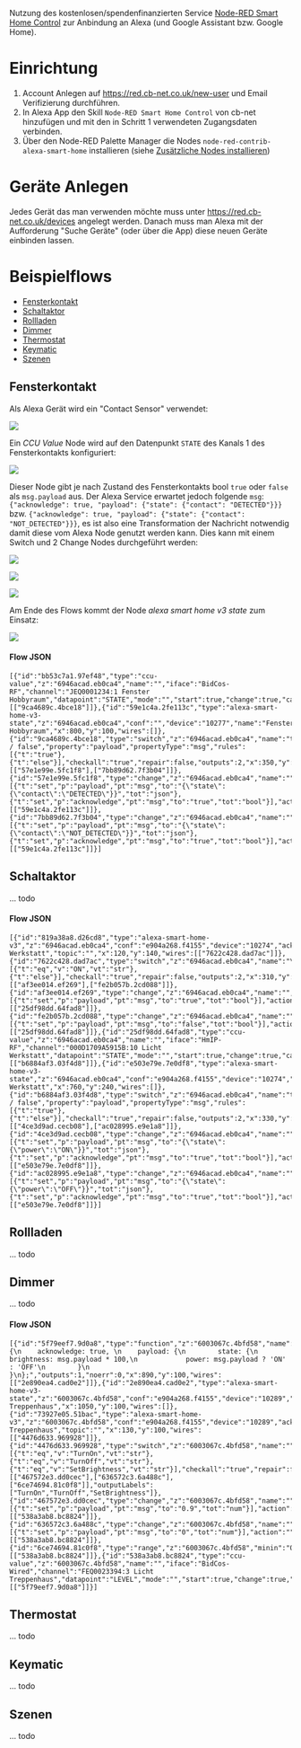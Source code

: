 Nutzung des kostenlosen/spendenfinanzierten Service [Node-RED Smart Home Control](https://red.cb-net.co.uk/) zur Anbindung an Alexa (und Google Assistant bzw. Google Home).

# Einrichtung

1) Account Anlegen auf https://red.cb-net.co.uk/new-user und Email Verifizierung durchführen.
2) In Alexa App den Skill `Node-RED Smart Home Control` von cb-net hinzufügen und mit den in Schritt 1 verwendeten Zugangsdaten verbinden.
3) Über den Node-RED Palette Manager die Nodes `node-red-contrib-alexa-smart-home` installieren (siehe [Zusätzliche Nodes installieren](https://github.com/rdmtc/RedMatic/wiki/Node-Installation))

# Geräte Anlegen

Jedes Gerät das man verwenden möchte muss unter https://red.cb-net.co.uk/devices angelegt werden. Danach muss man Alexa mit der Aufforderung "Suche Geräte" (oder über die App) diese neuen Geräte einbinden lassen.

# Beispielflows

* [Fensterkontakt](#Fensterkontakt)
* [Schaltaktor](#Schaltaktor)
* [Rollladen](#Rollladen)
* [Dimmer](#Dimmer)
* [Thermostat](#Thermostat)
* [Keymatic](#Keymatic)
* [Szenen](#Szenen)

## Fensterkontakt

Als Alexa Gerät wird ein "Contact Sensor" verwendet:

![](images/alexa/tfk0.png)



Ein _CCU Value_ Node wird auf den Datenpunkt `STATE` des Kanals 1 des Fensterkontakts konfiguriert:

![](images/alexa/tfk1.png)

Dieser Node gibt je nach Zustand des Fensterkontakts bool `true` oder `false` als `msg.payload` aus. Der Alexa Service erwartet jedoch folgende `msg`: `{"acknowledge": true, "payload": {"state": {"contact": "DETECTED"}}}` bzw. `{"acknowledge": true, "payload": {"state": {"contact": "NOT_DETECTED"}}}`, es ist also eine Transformation der Nachricht notwendig damit diese vom Alexa Node genutzt werden kann. Dies kann mit einem Switch und 2 Change Nodes durchgeführt werden:


![](images/alexa/tfk3.png)


![](images/alexa/tfk4.png)


![](images/alexa/tfk5.png)



Am Ende des Flows kommt der Node _alexa smart home v3 state_ zum Einsatz:

![](images/alexa/tfk2.png)

#### Flow JSON
```
[{"id":"bb53c7a1.97ef48","type":"ccu-value","z":"6946acad.eb0ca4","name":"","iface":"BidCos-RF","channel":"JEQ0001234:1 Fenster Hobbyraum","datapoint":"STATE","mode":"","start":true,"change":true,"cache":true,"queue":false,"on":0,"onType":"undefined","ramp":0,"rampType":"undefined","working":true,"ccuConfig":"","topic":"${CCU}/${Interface}/${channel}/${datapoint}","x":140,"y":100,"wires":[["9ca4689c.4bce18"]]},{"id":"59e1c4a.2fe113c","type":"alexa-smart-home-v3-state","z":"6946acad.eb0ca4","conf":"","device":"10277","name":"Fenster Hobbyraum","x":800,"y":100,"wires":[]},{"id":"9ca4689c.4bce18","type":"switch","z":"6946acad.eb0ca4","name":"true / false","property":"payload","propertyType":"msg","rules":[{"t":"true"},{"t":"else"}],"checkall":"true","repair":false,"outputs":2,"x":350,"y":100,"wires":[["57e1e99e.5fc1f8"],["7bb89d62.7f3b04"]]},{"id":"57e1e99e.5fc1f8","type":"change","z":"6946acad.eb0ca4","name":"","rules":[{"t":"set","p":"payload","pt":"msg","to":"{\"state\":{\"contact\":\"DETECTED\"}}","tot":"json"},{"t":"set","p":"acknowledge","pt":"msg","to":"true","tot":"bool"}],"action":"","property":"","from":"","to":"","reg":false,"x":540,"y":80,"wires":[["59e1c4a.2fe113c"]]},{"id":"7bb89d62.7f3b04","type":"change","z":"6946acad.eb0ca4","name":"","rules":[{"t":"set","p":"payload","pt":"msg","to":"{\"state\":{\"contact\":\"NOT_DETECTED\"}}","tot":"json"},{"t":"set","p":"acknowledge","pt":"msg","to":"true","tot":"bool"}],"action":"","property":"","from":"","to":"","reg":false,"x":540,"y":120,"wires":[["59e1c4a.2fe113c"]]}]
```

## Schaltaktor

... todo

#### Flow JSON

```
[{"id":"819a38a8.d26cd8","type":"alexa-smart-home-v3","z":"6946acad.eb0ca4","conf":"e904a268.f4155","device":"10274","acknowledge":true,"name":"Licht Werkstatt","topic":"","x":120,"y":140,"wires":[["7622c428.dad7ac"]]},{"id":"7622c428.dad7ac","type":"switch","z":"6946acad.eb0ca4","name":"\"ON\"/\"OFF\"","property":"payload","propertyType":"msg","rules":[{"t":"eq","v":"ON","vt":"str"},{"t":"else"}],"checkall":"true","repair":false,"outputs":2,"x":310,"y":140,"wires":[["af3ee014.ef269"],["fe2b057b.2cd088"]]},{"id":"af3ee014.ef269","type":"change","z":"6946acad.eb0ca4","name":"","rules":[{"t":"set","p":"payload","pt":"msg","to":"true","tot":"bool"}],"action":"","property":"","from":"","to":"","reg":false,"x":510,"y":120,"wires":[["25df98dd.64fad8"]]},{"id":"fe2b057b.2cd088","type":"change","z":"6946acad.eb0ca4","name":"","rules":[{"t":"set","p":"payload","pt":"msg","to":"false","tot":"bool"}],"action":"","property":"","from":"","to":"","reg":false,"x":510,"y":160,"wires":[["25df98dd.64fad8"]]},{"id":"25df98dd.64fad8","type":"ccu-value","z":"6946acad.eb0ca4","name":"","iface":"HmIP-RF","channel":"000D1709A5915B:10 Licht Werkstatt","datapoint":"STATE","mode":"","start":true,"change":true,"cache":true,"queue":false,"on":0,"onType":"undefined","ramp":0,"rampType":"undefined","working":true,"ccuConfig":"38263145.35ea0e","topic":"${CCU}/${Interface}/${channel}/${datapoint}","x":730,"y":140,"wires":[["b6884af3.03f4d8"]]},{"id":"e503e79e.7e0df8","type":"alexa-smart-home-v3-state","z":"6946acad.eb0ca4","conf":"e904a268.f4155","device":"10274","name":"Licht Werkstatt","x":760,"y":240,"wires":[]},{"id":"b6884af3.03f4d8","type":"switch","z":"6946acad.eb0ca4","name":"true / false","property":"payload","propertyType":"msg","rules":[{"t":"true"},{"t":"else"}],"checkall":"true","repair":false,"outputs":2,"x":330,"y":240,"wires":[["4ce3d9ad.cecb08"],["ac028995.e9e1a8"]]},{"id":"4ce3d9ad.cecb08","type":"change","z":"6946acad.eb0ca4","name":"","rules":[{"t":"set","p":"payload","pt":"msg","to":"{\"state\":{\"power\":\"ON\"}}","tot":"json"},{"t":"set","p":"acknowledge","pt":"msg","to":"true","tot":"bool"}],"action":"","property":"","from":"","to":"","reg":false,"x":520,"y":220,"wires":[["e503e79e.7e0df8"]]},{"id":"ac028995.e9e1a8","type":"change","z":"6946acad.eb0ca4","name":"","rules":[{"t":"set","p":"payload","pt":"msg","to":"{\"state\":{\"power\":\"OFF\"}}","tot":"json"},{"t":"set","p":"acknowledge","pt":"msg","to":"true","tot":"bool"}],"action":"","property":"","from":"","to":"","reg":false,"x":520,"y":260,"wires":[["e503e79e.7e0df8"]]}]
```

## Rollladen

... todo


## Dimmer

... todo

#### Flow JSON

```
[{"id":"5f79eef7.9d0a8","type":"function","z":"6003067c.4bfd58","name":"","func":"return {\n    acknowledge: true, \n    payload: {\n        state: {\n            brightness: msg.payload * 100,\n            power: msg.payload ? 'ON' : 'OFF'\n        }\n    }\n};","outputs":1,"noerr":0,"x":890,"y":100,"wires":[["2e890ea4.cad0e2"]]},{"id":"2e890ea4.cad0e2","type":"alexa-smart-home-v3-state","z":"6003067c.4bfd58","conf":"e904a268.f4155","device":"10289","name":"Licht Treppenhaus","x":1050,"y":100,"wires":[]},{"id":"73927e05.51bac","type":"alexa-smart-home-v3","z":"6003067c.4bfd58","conf":"e904a268.f4155","device":"10289","acknowledge":true,"name":"Licht Treppenhaus","topic":"","x":130,"y":100,"wires":[["4476d633.969928"]]},{"id":"4476d633.969928","type":"switch","z":"6003067c.4bfd58","name":"","property":"command","propertyType":"msg","rules":[{"t":"eq","v":"TurnOn","vt":"str"},{"t":"eq","v":"TurnOff","vt":"str"},{"t":"eq","v":"SetBrightness","vt":"str"}],"checkall":"true","repair":false,"outputs":3,"x":300,"y":100,"wires":[["467572e3.dd0cec"],["636572c3.6a488c"],["6ce74694.81c0f8"]],"outputLabels":["TurnOn","TurnOff","SetBrightness"]},{"id":"467572e3.dd0cec","type":"change","z":"6003067c.4bfd58","name":"","rules":[{"t":"set","p":"payload","pt":"msg","to":"0.9","tot":"num"}],"action":"","property":"","from":"","to":"","reg":false,"x":510,"y":60,"wires":[["538a3ab8.bc8824"]]},{"id":"636572c3.6a488c","type":"change","z":"6003067c.4bfd58","name":"","rules":[{"t":"set","p":"payload","pt":"msg","to":"0","tot":"num"}],"action":"","property":"","from":"","to":"","reg":false,"x":510,"y":100,"wires":[["538a3ab8.bc8824"]]},{"id":"6ce74694.81c0f8","type":"range","z":"6003067c.4bfd58","minin":"0","maxin":"100","minout":"0","maxout":"1","action":"scale","round":false,"property":"payload","name":"","x":550,"y":140,"wires":[["538a3ab8.bc8824"]]},{"id":"538a3ab8.bc8824","type":"ccu-value","z":"6003067c.4bfd58","name":"","iface":"BidCos-Wired","channel":"FEQ0023394:3 Licht Treppenhaus","datapoint":"LEVEL","mode":"","start":true,"change":true,"cache":true,"queue":false,"on":0,"onType":"undefined","ramp":0,"rampType":"undefined","working":true,"ccuConfig":"38263145.35ea0e","topic":"${CCU}/${Interface}/${channel}/${datapoint}","x":730,"y":100,"wires":[["5f79eef7.9d0a8"]]}]
```

## Thermostat

... todo


## Keymatic

... todo


## Szenen

... todo